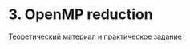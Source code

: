 # 3. OpenMP reduction
[Теоретический материал и практическое задание](https://github.com/IDragonThunderI/Multithreading-OpenMP_Reduction/blob/master/Prakticheskie_Mnogopotochka.docx)
